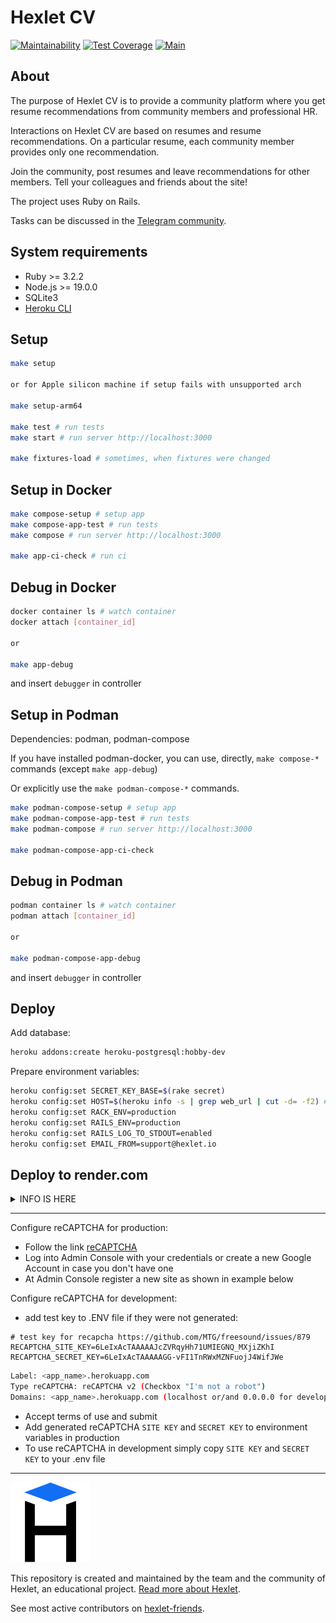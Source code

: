 # Hexlet CV

[![Maintainability](https://api.codeclimate.com/v1/badges/ac489ba3a4c73baf89a9/maintainability)](https://codeclimate.com/github/Hexlet/hexlet-cv/maintainability)
[![Test Coverage](https://api.codeclimate.com/v1/badges/ac489ba3a4c73baf89a9/test_coverage)](https://codeclimate.com/github/Hexlet/hexlet-cv/test_coverage)
[![Main](https://github.com/Hexlet/hexlet-cv/actions/workflows/main.yml/badge.svg?branch=main&event=push)](https://github.com/Hexlet/hexlet-cv/actions/workflows/main.yml)

## About
The purpose of Hexlet CV is to provide a community platform where you get resume recommendations from community members and professional HR.

Interactions on Hexlet CV are based on resumes and resume recommendations. On a particular resume, each community member provides only one recommendation.

Join the community, post resumes and leave recommendations for other members. Tell your colleagues and friends about the site!

The project uses Ruby on Rails.

Tasks can be discussed in the [Telegram community](https://t.me/hexletcommunity/12).

## System requirements

* Ruby >= 3.2.2
* Node.js >= 19.0.0
* SQLite3
* [Heroku CLI](https://devcenter.heroku.com/articles/heroku-cli#download-and-install)

## Setup

```sh
make setup

or for Apple silicon machine if setup fails with unsupported arch

make setup-arm64

make test # run tests
make start # run server http://localhost:3000

make fixtures-load # sometimes, when fixtures were changed
```

## Setup in Docker

```sh
make compose-setup # setup app
make compose-app-test # run tests
make compose # run server http://localhost:3000

make app-ci-check # run ci
```

## Debug in Docker

```sh
docker container ls # watch container
docker attach [container_id]

or

make app-debug
```

and insert `debugger` in controller

## Setup in Podman

Dependencies: podman, podman-compose

If you have installed podman-docker, you can use, directly, `make compose-*` commands (except `make app-debug`)

Or explicitly use the `make podman-compose-*` commands.

```sh
make podman-compose-setup # setup app
make podman-compose-app-test # run tests
make podman-compose # run server http://localhost:3000

make podman-compose-app-ci-check
```

## Debug in Podman

```sh
podman container ls # watch container
podman attach [container_id]

or

make podman-compose-app-debug

```

and insert `debugger` in controller

## Deploy

Add database:

```sh
heroku addons:create heroku-postgresql:hobby-dev
```

Prepare environment variables:

```sh
heroku config:set SECRET_KEY_BASE=$(rake secret)
heroku config:set HOST=$(heroku info -s | grep web_url | cut -d= -f2) # https://cv.hexlet.io for production
heroku config:set RACK_ENV=production
heroku config:set RAILS_ENV=production
heroku config:set RAILS_LOG_TO_STDOUT=enabled
heroku config:set EMAIL_FROM=support@hexlet.io
```

## Deploy to render.com
<details><summary>INFO IS HERE</summary>

* Go to https://dashboard.render.com
* Add New PostgreSQL with YOUR_CUSTOM_NAME_PG and select Region
* Add New Web Service with link to your repo clone\
  select:
    * YOUR_CUSTOM_NAME_CV
    * same Region
    * Runtime: Ruby
    * Build Command - "./bin/render-build.sh"
    * Start Command - "./bin/render-start.sh" or "bundle exec puma -C config/puma.rb"
* Go to YOUR_CUSTOM_NAME_PG PostgreSQL -> Info and copy `Internal Database URL`

* Go to YOUR_CUSTOM_NAME_CV app -> Environment
    * Environment Variables, by one\
      or
    * Secret Files .env with your settings, based on .env.example and add this variables:
      * HOST
        ```shell
        echo "HOST=your-app-name.onrender.com" >> .env
        ```
      * EMAIL_SPECIAL_USER
        ```shell
        echo "EMAIL_SPECIAL_USER=any_existing_email@in_database" >> .env
        ```
      * DATABASE_URL
        ```shell
        echo "DATABASE_URL=Internal Database URL" >> .env
        ```
      * RACK_ENV and RAILS_ENV
        ```shell
        echo "RACK_ENV=staging" >> .env
        echo "RAILS_ENV=staging" >> .env
        ```
      * RENDER_LOAD_FIXTURES to load fixtures
        ```shell
        echo "RENDER_LOAD_FIXTURES=1" >> .env
        ```
      Generate new master.key if the original is missing
      * RAILS_MASTER_KEY
        ```shell
        export RAILS_MASTER_KEY="$(ruby -r securerandom -e 'print SecureRandom.hex(16)')"
        echo $RAILS_MASTER_KEY
        printf $RAILS_MASTER_KEY > config/master.key
        echo "RAILS_MASTER_KEY=$RAILS_MASTER_KEY" >> .env
        rm config/credentials.yml.enc
        EDITOR=vim bin/rails credentials:edit # to update config/credentials.yml.enc
                                              # press :wq+Enter
        ```
      * CREDENTIALS_ENC
        ```shell
        echo "CREDENTIALS_ENC=$(cat config/credentials.yml.enc)" >> .env
        ```

* You can deploy app
</details>

---

Configure reCAPTCHA for production:

* Follow the link [reCAPTCHA](https://www.google.com/recaptcha)
* Log into Admin Console with your credentials or create a new Google Account in case you don't have one
* At Admin Console register a new site as shown in example below

Configure reCAPTCHA for development:

* add test key to .ENV file if they were not generated:

```
# test key for recapcha https://github.com/MTG/freesound/issues/879
RECAPTCHA_SITE_KEY=6LeIxAcTAAAAAJcZVRqyHh71UMIEGNQ_MXjiZKhI
RECAPTCHA_SECRET_KEY=6LeIxAcTAAAAAGG-vFI1TnRWxMZNFuojJ4WifJWe
```

```sh
Label: <app_name>.herokuapp.com
Type reCAPTCHA: reCAPTCHA v2 (Checkbox "I'm not a robot")
Domains: <app_name>.herokuapp.com (localhost or/and 0.0.0.0 for development env)
```
* Accept terms of use and submit
* Add generated reCAPTCHA `SITE KEY` and `SECRET KEY` to environment variables in production
* To use reCAPTCHA in development simply copy `SITE KEY` and `SECRET KEY` to your .env file
---

[![Hexlet Ltd. logo](https://raw.githubusercontent.com/Hexlet/assets/master/images/hexlet_logo128.png)](https://hexlet.io/pages/about?utm_source=github&utm_medium=link&utm_campaign=hexlet-cv)

This repository is created and maintained by the team and the community of Hexlet, an educational project. [Read more about Hexlet](https://hexlet.io/pages/about?utm_source=github&utm_medium=link&utm_campaign=hexlet-cv).

See most active contributors on [hexlet-friends](https://friends.hexlet.io/).
